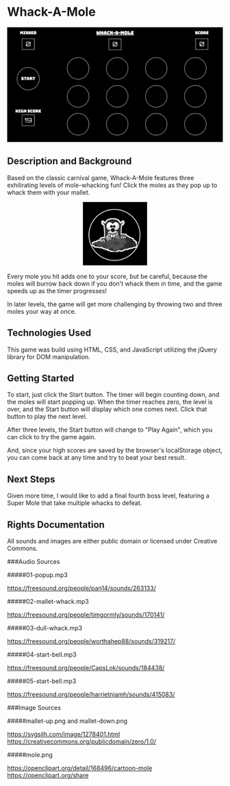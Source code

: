 
# Whack-A-Mole

![Layout of the Game](./images/whack_a_mole_screenshot.png)

## Description and Background
Based on the classic carnival game, Whack-A-Mole features three exhilirating levels of mole-whacking fun! Click the moles as they pop up to whack them with your mallet. 

<div style="text-align: center">
<img src="./images/mole_screenshot.png" alt="drawing" width="150"/>
</div>

Every mole you hit adds one to your score, but be careful, because the moles will burrow back down if you don't whack them in time, and the game speeds up as the timer progresses!

In later levels, the game will get more challenging by throwing two and three moles your way at once.

## Technologies Used

This game was build using HTML, CSS, and JavaScript utilizing the jQuery library for DOM manipulation.

## Getting Started

To start, just click the Start button. The timer will begin counting down, and the moles will start popping up. When the timer reaches zero, the level is over, and the Start button will display which one comes next. Click that button to play the next level. 

After three levels, the Start button will change to "Play Again", which you can click to try the game again.

And, since your high scores are saved by the browser's localStorage object, you can come back at any time and try to beat your best result.

## Next Steps

Given more time, I would like to add a final fourth boss level, featuring a Super Mole that take multiple whacks to defeat.

## Rights Documentation

All sounds and images are either public domain or licensed under Creative Commons.

###Audio Sources

#####01-popup.mp3

https://freesound.org/people/pan14/sounds/263133/

#####02-mallet-whack.mp3

https://freesound.org/people/timgormly/sounds/170141/

#####03-dull-whack.mp3

https://freesound.org/people/worthahep88/sounds/319217/

#####04-start-bell.mp3

https://freesound.org/people/CapsLok/sounds/184438/

#####05-start-bell.mp3

https://freesound.org/people/harrietniamh/sounds/415083/

###Image Sources

#####mallet-up.png and mallet-down.png

https://svgsilh.com/image/1278401.html
https://creativecommons.org/publicdomain/zero/1.0/

#####mole.png

https://openclipart.org/detail/168496/cartoon-mole
https://openclipart.org/share